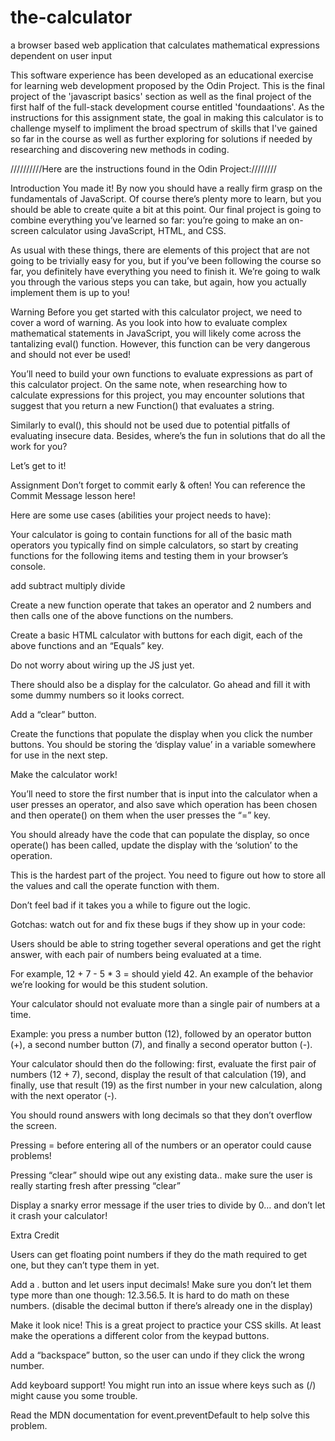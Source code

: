 # the-calculator
a browser based web application that calculates mathematical expressions dependent on user input

This software experience has been developed as an educational exercise for learning web development proposed by the Odin Project. 
This is the final project of the 'javascript basics' section as well as the final project of the first half of the full-stack development course entitled 'foundaations'. As the instructions for this assignment state, the goal in making this calculator is to challenge myself to impliment the broad spectrum of skills that I've gained so far in the course as well as further exploring for solutions if needed by researching and discovering new methods in coding. 

//////////Here are the instructions found in the Odin Project:////////

Introduction
You made it! By now you should have a really firm grasp on the fundamentals of JavaScript. Of course there’s plenty more to learn, but you should be able to create quite a bit at this point. Our final project is going to combine everything you’ve learned so far: you’re going to make an on-screen calculator using JavaScript, HTML, and CSS.

As usual with these things, there are elements of this project that are not going to be trivially easy for you, but if you’ve been following the course so far, you definitely have everything you need to finish it. We’re going to walk you through the various steps you can take, but again, how you actually implement them is up to you!

Warning
Before you get started with this calculator project, we need to cover a word of warning. 
As you look into how to evaluate complex mathematical statements in JavaScript, you will likely come across the tantalizing eval() function. 
However, this function can be very dangerous and should not ever be used! 

You’ll need to build your own functions to evaluate expressions as part of this calculator project. 
On the same note, when researching how to calculate expressions for this project, you may encounter solutions that suggest that you return a new Function() that evaluates a string. 

Similarly to eval(), this should not be used due to potential pitfalls of evaluating insecure data. 
Besides, where’s the fun in solutions that do all the work for you? 

Let’s get to it!

Assignment
Don’t forget to commit early & often! You can reference the Commit Message lesson here!

Here are some use cases (abilities your project needs to have):

Your calculator is going to contain functions for all of the basic math operators you typically find on simple calculators, so start by creating functions for the following items and testing them in your browser’s console.

add
subtract
multiply
divide

Create a new function operate that takes an operator and 2 numbers and then calls one of the above functions on the numbers.

Create a basic HTML calculator with buttons for each digit, each of the above functions and an “Equals” key.

Do not worry about wiring up the JS just yet.

There should also be a display for the calculator. Go ahead and fill it with some dummy numbers so it looks correct.

Add a “clear” button.

Create the functions that populate the display when you click the number buttons. You should be storing the ‘display value’ in a variable somewhere for use in the next step.

Make the calculator work!

You’ll need to store the first number that is input into the calculator when a user presses an operator, and also save which operation has been chosen and then operate() on them when the user presses the “=” key.

You should already have the code that can populate the display, so once operate() has been called, update the display with the ‘solution’ to the operation.

This is the hardest part of the project. You need to figure out how to store all the values and call the operate function with them. 

Don’t feel bad if it takes you a while to figure out the logic.

Gotchas: watch out for and fix these bugs if they show up in your code:

Users should be able to string together several operations and get the right answer, with each pair of numbers being evaluated at a time. 

For example, 12 + 7 - 5 * 3 = should yield 42. An example of the behavior we’re looking for would be this student solution.

Your calculator should not evaluate more than a single pair of numbers at a time. 

Example: you press a number button (12), followed by an operator button (+), a second number button (7), and finally a second operator button (-). 

Your calculator should then do the following: first, evaluate the first pair of numbers (12 + 7), second, display the result of that calculation (19), and finally, use that result (19) as the first number in your new calculation, along with the next operator (-).

You should round answers with long decimals so that they don’t overflow the screen.

Pressing = before entering all of the numbers or an operator could cause problems!

Pressing “clear” should wipe out any existing data.. make sure the user is really starting fresh after pressing “clear”

Display a snarky error message if the user tries to divide by 0… and don’t let it crash your calculator!

Extra Credit

Users can get floating point numbers if they do the math required to get one, but they can’t type them in yet.

Add a . button and let users input decimals! Make sure you don’t let them type more than one though: 12.3.56.5. It is hard to do math on these numbers. (disable the decimal button if there’s already one in the display)

Make it look nice! This is a great project to practice your CSS skills. 
At least make the operations a different color from the keypad buttons.

Add a “backspace” button, so the user can undo if they click the wrong number.

Add keyboard support! You might run into an issue where keys such as (/) might cause you some trouble. 

Read the MDN documentation for event.preventDefault to help solve this problem.
